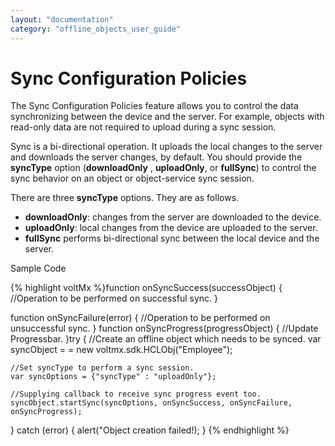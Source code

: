 ```yaml
---
layout: "documentation"
category: "offline_objects_user_guide"
---
```



Sync Configuration Policies
===========================

The Sync Configuration Policies feature allows you to control the data synchronizing between the device and the server. For example, objects with read-only data are not required to upload during a sync session.

Sync is a bi-directional operation. It uploads the local changes to the server and downloads the server changes, by default. You should provide the **syncType** option (**downloadOnly** , **uploadOnly**, or **fullSync**) to control the sync behavior on an object or object-service sync session.

There are three **syncType** options. They are as follows.

*   **downloadOnly**: changes from the server are downloaded to the device.
*   **uploadOnly**: local changes from the device are uploaded to the server.
*   **fullSync** performs bi-directional sync between the local device and the server.

Sample Code

{% highlight voltMx %}function onSyncSuccess(successObject) {
	//Operation to be performed on successful sync.
 }
 
 function onSyncFailure(error) {
    //Operation to be performed on unsuccessful sync.
 }
 function onSyncProgress(progressObject) {
   //Update Progressbar.
}try {
	//Create an offline object which needs to be synced.
    var syncObject = = new voltmx.sdk.HCLObj("Employee");

    //Set syncType to perform a sync session.
    var syncOptions = {"syncType" : "uploadOnly"};

    //Supplying callback to receive sync progress event too.
    syncObject.startSync(syncOptions, onSyncSuccess, onSyncFailure, onSyncProgress);
} catch (error) {
	alert("Object creation failed!);
}
{% endhighlight %}
